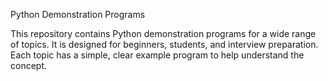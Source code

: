 Python Demonstration Programs

This repository contains Python demonstration programs for a wide range of topics.
It is designed for beginners, students, and interview preparation. Each topic has a simple, clear example program to help understand the concept.
